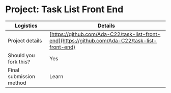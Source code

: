 # Project: Task List Front End

| Logistics               | Details                                                                                |
| ----------------------- | -------------------------------------------------------------------------------------- |
| Project details         | [https://github.com/Ada-C22/task-list-front-end](https://github.com/Ada-C22/task-list-front-end) |
| Should you fork this?   | Yes                                                                                    |
| Final submission method | Learn                                                                                  |
